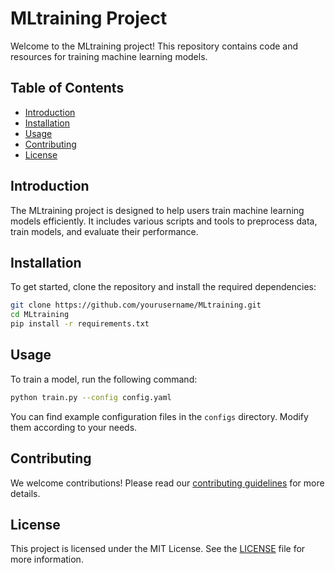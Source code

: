 # MLtraining Project

Welcome to the MLtraining project! This repository contains code and resources for training machine learning models.

## Table of Contents

- [Introduction](#introduction)
- [Installation](#installation)
- [Usage](#usage)
- [Contributing](#contributing)
- [License](#license)

## Introduction

The MLtraining project is designed to help users train machine learning models efficiently. It includes various scripts and tools to preprocess data, train models, and evaluate their performance.

## Installation

To get started, clone the repository and install the required dependencies:

```bash
git clone https://github.com/yourusername/MLtraining.git
cd MLtraining
pip install -r requirements.txt
```

## Usage

To train a model, run the following command:

```bash
python train.py --config config.yaml
```

You can find example configuration files in the `configs` directory. Modify them according to your needs.

## Contributing

We welcome contributions! Please read our [contributing guidelines](CONTRIBUTING.md) for more details.

## License

This project is licensed under the MIT License. See the [LICENSE](LICENSE) file for more information.
